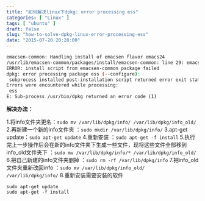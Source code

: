 ```yaml
---
title: "如何解决linux下dpkg: error processing ess"
categories: [ "Linux" ]
tags: [ "ubuntu" ]
draft: false
slug: "how-to-solve-dpkg-linux-error-processing-ess"
date: "2015-07-20 20:28:00"
---
```


```bash
emacsen-common: Handling install of emacsen flavor emacs24
/usr/lib/emacsen-common/packages/install/emacsen-common: line 29: emacs24: command not found
ERROR: install script from emacsen-common package failed
dpkg: error processing package ess (--configure):
 subprocess installed post-installation script returned error exit status 1
Errors were encountered while processing:
 ess
E: Sub-process /usr/bin/dpkg returned an error code (1)
```
**解决办法**： 


<!--more-->


1.将info文件夹更名：`sudo mv /var/lib/dpkg/info/ /var/lib/dpkg/info_old/`
2.再新建一个新的info文件夹 ：`sudo mkdir /var/lib/dpkg/info/`
3.apt-get update：`sudo apt-get update` 
4.重新安装 ：`sudo apt-get -f install`
5.执行完上一步操作后会在新的info文件夹下生成一些文件，现将这些文件全部移到info_old文件夹下 ：`sudo mv /var/lib/dpkg/info/* /var/lib/dpkg/info_old/` 
6.把自己新建的info文件夹删掉 ：`sudo rm -rf /var/lib/dpkg/info` 
7.把info_old文件夹重新改回info ：`sudo mv /var/lib/dpkg/info_old/ /var/lib/dpkg/info/` 
8.重新安装需要安装的软件 
```
sudo apt-get update
sudo apt-get -f install
```

